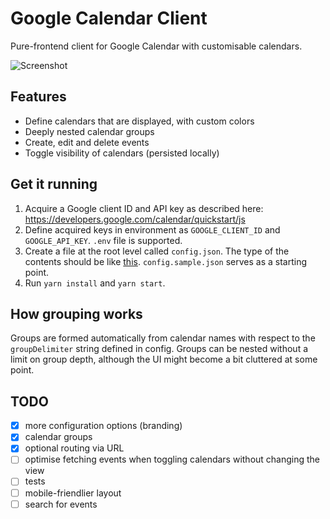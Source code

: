 # Google Calendar Client

Pure-frontend client for Google Calendar with customisable calendars.

![Screenshot](https://i.imgur.com/NxxFR9R.png)

## Features

- Define calendars that are displayed, with custom colors
- Deeply nested calendar groups
- Create, edit and delete events
- Toggle visibility of calendars (persisted locally)

## Get it running

1.  Acquire a Google client ID and API key as described here: https://developers.google.com/calendar/quickstart/js
2.  Define acquired keys in environment as `GOOGLE_CLIENT_ID` and `GOOGLE_API_KEY`. `.env` file is supported.
3.  Create a file at the root level called `config.json`. The type of the contents should be like [this](https://github.com/bodyflex/google-calendar-client/blob/master/src/types.ts#L36-L39). `config.sample.json` serves as a starting point.
4.  Run `yarn install` and `yarn start`.

## How grouping works

Groups are formed automatically from calendar names with respect to the `groupDelimiter` string defined in config. Groups can be nested without a limit on group depth, although the UI might become a bit cluttered at some point.

## TODO

- [x] more configuration options (branding)
- [x] calendar groups
- [x] optional routing via URL
- [ ] optimise fetching events when toggling calendars without changing the view
- [ ] tests
- [ ] mobile-friendlier layout
- [ ] search for events
